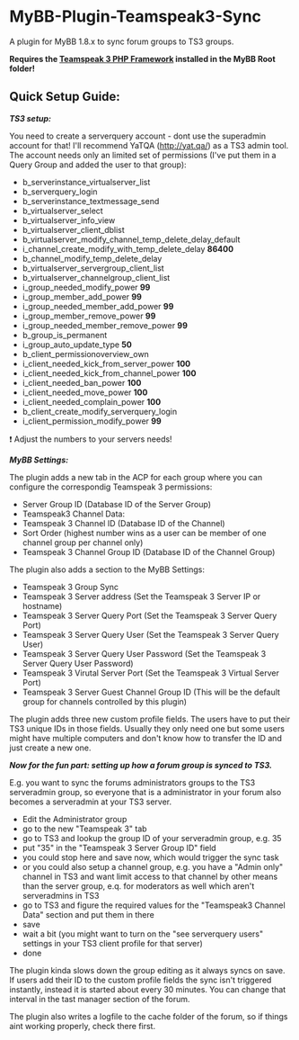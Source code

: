 # MyBB-Plugin-Teamspeak3-Sync
A plugin for MyBB 1.8.x to sync forum groups to TS3 groups.

**Requires the [Teamspeak 3 PHP Framework](http://addons.teamspeak.com/directory/addon/integration/TeamSpeak-3-PHP-Framework.html) installed in the MyBB Root folder!**

## Quick Setup Guide:

**_TS3 setup:_**

You need to create a serverquery account - dont use the superadmin account for that! I'll recommend YaTQA (http://yat.qa/) as a TS3 admin tool.
The account needs only an limited set of permissions (I've put them in a Query Group and added the user to that group):
* b_serverinstance_virtualserver_list
* b_serverquery_login
* b_serverinstance_textmessage_send
* b_virtualserver_select
* b_virtualserver_info_view
* b_virtualserver_client_dblist
* b_virtualserver_modify_channel_temp_delete_delay_default
* i_channel_create_modify_with_temp_delete_delay **86400**
* b_channel_modify_temp_delete_delay
* b_virtualserver_servergroup_client_list
* b_virtualserver_channelgroup_client_list
* i_group_needed_modify_power **99**
* i_group_member_add_power **99**
* i_group_needed_member_add_power **99**
* i_group_member_remove_power **99**
* i_group_needed_member_remove_power **99**
* b_group_is_permanent
* i_group_auto_update_type **50**
* b_client_permissionoverview_own
* i_client_needed_kick_from_server_power **100**
* i_client_needed_kick_from_channel_power **100**
* i_client_needed_ban_power **100**
* i_client_needed_move_power **100**
* i_client_needed_complain_power **100**
* b_client_create_modify_serverquery_login
* i_client_permission_modify_power **99**

:exclamation: Adjust the numbers to your servers needs!

**_MyBB Settings:_**

The plugin adds a new tab in the ACP for each group where you can configure the correspondig Teamspeak 3 permissions:
* Server Group ID (Database ID of the Server Group)
* Teamspeak3 Channel Data:
 * Teamspeak 3 Channel ID (Database ID of the Channel)
 * Sort Order (highest number wins as a user can be member of one channel group per channel only)
 * Teamspeak 3 Channel Group ID  (Database ID of the Channel Group)
 
The plugin also adds a section to the MyBB Settings:
* Teamspeak 3 Group Sync
 * Teamspeak 3 Server address (Set the Teamspeak 3 Server IP or hostname)
 * Teamspeak 3 Server Query Port (Set the Teamspeak 3 Server Query Port)
 * Teamspeak 3 Server Query User (Set the Teamspeak 3 Server Query User)
 * Teamspeak 3 Server Query User Password (Set the Teamspeak 3 Server Query User Password)
 * Teamspeak 3 Virutal Server Port (Set the Teamspeak 3 Virtual Server Port)
 * Teamspeak 3 Server Guest Channel Group ID (This will be the default group for channels controlled by this plugin)

The plugin adds three new custom profile fields. The users have to put their TS3 unique IDs in those fields. Usually they only need one but some users might have multiple computers and don't know how to transfer the ID and just create a new one.

**_Now for the fun part: setting up how a forum group is synced to TS3._**

E.g. you want to sync the forums administrators groups to the TS3 serveradmin group, so everyone that is a administrator in your forum also becomes a serveradmin at your TS3 server.
* Edit the Administrator group
* go to the new "Teamspeak 3" tab
* go to TS3 and lookup the group ID of your serveradmin group, e.g. 35
* put "35" in the "Teamspeak 3 Server Group ID" field
* you could stop here and save now, which would trigger the sync task
* or you could also setup a channel group, e.g. you have a "Admin only" channel in TS3 and want limit access to that channel by other means than the server group, e.q. for moderators as well which aren't serveradmins in TS3
* go to TS3 and figure the required values for the "Teamspeak3 Channel Data" section and put them in there
* save
* wait a bit (you might want to turn on the "see serverquery users" settings in your TS3 client profile for that server)
* done

The plugin kinda slows down the group editing as it always syncs on save. 
If users add their ID to the custom profile fields the sync isn't triggered instantly, instead it is started about every 30 minutes. You can change that interval in the tast manager section of the forum.

The plugin also writes a logfile to the cache folder of the forum, so if things aint working properly, check there first.
